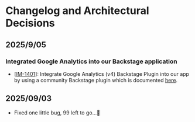 # Changelog and Architectural Decisions

## 2025/9/05

### Integrated Google Analytics into our Backstage application
- [[IM-1401](https://jira.dsb.dk/browse/IN-1401)]: Integrate Google Analytics (v4) Backstage Plugin into our app by using a community Backstage plugin which is documented [here](https://github.com/backstage/community-plugins/blob/main/workspaces/analytics/plugins/analytics-module-ga4/README.md).

## 2025/09/03
- Fixed one little bug, 99 left to go...:lady_beetle:
